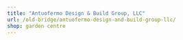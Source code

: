 ```yaml
---
title: "Antuofermo Design & Build Group, LLC"
url: /old-bridge/antuofermo-design-and-build-group-llc/
shop: garden centre
---
```

